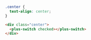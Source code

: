 ```css [style]
.center {
  text-align: center;
}
```

```html [template]
<div class="center">
  <plus-switch checked></plus-switch>
</div>
```
